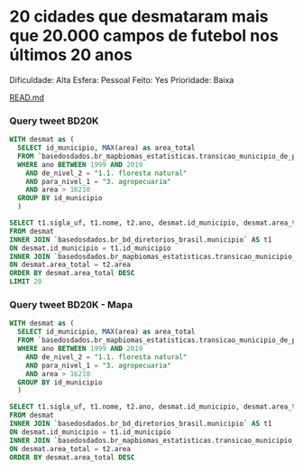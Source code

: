 # 20 cidades que desmataram mais que 20.000 campos de futebol nos últimos 20 anos

Dificuldade: Alta
Esfera: Pessoal
Feito: Yes
Prioridade: Baixa

[READ.md](https://www.notion.so/READ-md-d955e045ced246bc9d9fa688a58e03a8)

### Query tweet BD20K

```sql
WITH desmat as (
  SELECT id_municipio, MAX(area) as area_total
  FROM `basedosdados.br_mapbiomas_estatisticas.transicao_municipio_de_para_anual`
  WHERE ano BETWEEN 1999 AND 2019
    AND de_nivel_2 = "1.1. floresta natural"
    AND para_nivel_1 = "3. agropecuaria"
    AND area > 16210
  GROUP BY id_municipio
  )

SELECT t1.sigla_uf, t1.nome, t2.ano, desmat.id_municipio, desmat.area_total
FROM desmat
INNER JOIN `basedosdados.br_bd_diretorios_brasil.municipio` AS t1
ON desmat.id_municipio = t1.id_municipio
INNER JOIN `basedosdados.br_mapbiomas_estatisticas.transicao_municipio_de_para_anual` as t2
ON desmat.area_total = t2.area
ORDER BY desmat.area_total DESC
LIMIT 20
```

### Query tweet BD20K - Mapa

```sql
WITH desmat as (
  SELECT id_municipio, MAX(area) as area_total
  FROM `basedosdados.br_mapbiomas_estatisticas.transicao_municipio_de_para_anual`
  WHERE ano BETWEEN 1999 AND 2019
    AND de_nivel_2 = "1.1. floresta natural"
    AND para_nivel_1 = "3. agropecuaria"
    AND area > 16210
  GROUP BY id_municipio
  )

SELECT t1.sigla_uf, t1.nome, t2.ano, desmat.id_municipio, desmat.area_total
FROM desmat
INNER JOIN `basedosdados.br_bd_diretorios_brasil.municipio` AS t1
ON desmat.id_municipio = t1.id_municipio
INNER JOIN `basedosdados.br_mapbiomas_estatisticas.transicao_municipio_de_para_anual` as t2
ON desmat.area_total = t2.area
ORDER BY desmat.area_total DESC

```